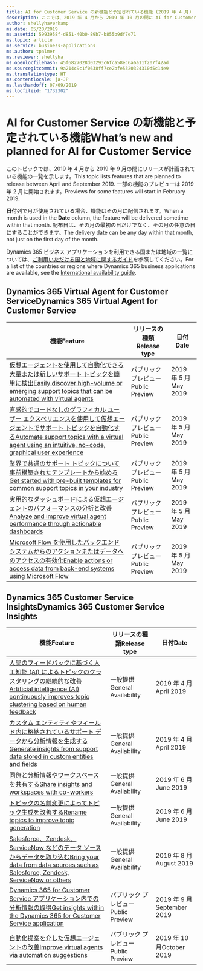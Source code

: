 ```yaml
---
title: AI for Customer Service の新機能と予定されている機能 (2019 年 4 月)
description: ここでは、2019 年 4 月から 2019 年 10 月の間に AI for Customer Service でリリースが計画されている機能の一覧を示します。
author: shellyhaverkamp
ms.date: 05/28/2019
ms.assetid: 5993958f-d851-40b0-89b7-b855b9df7e71
ms.topic: article
ms.service: business-applications
ms.author: tpalmer
ms.reviewer: shellyha
ms.openlocfilehash: 45f6827028d03293c6fca58ec6a6a11f207f42ad
ms.sourcegitcommit: 9a214c9c1f0638ff7ce2bfe5320324310d5c14e9
ms.translationtype: HT
ms.contentlocale: ja-JP
ms.lasthandoff: 07/09/2019
ms.locfileid: "1732302"
---
```

#  <a name="whats-new-and-planned-for-ai-for-customer-service"></a><span data-ttu-id="50382-103">AI for Customer Service の新機能と予定されている機能</span><span class="sxs-lookup"><span data-stu-id="50382-103">What’s new and planned for AI for Customer Service</span></span>

<span data-ttu-id="50382-104">このトピックでは、2019 年 4 月から 2019 年 9 月の間にリリースが計画されている機能の一覧を示します。</span><span class="sxs-lookup"><span data-stu-id="50382-104">This topic lists features that are planned to release between April and September 2019.</span></span> <span data-ttu-id="50382-105">一部の機能のプレビューは 2019 年 2 月に開始されます。</span><span class="sxs-lookup"><span data-stu-id="50382-105">Previews for some features will start in February 2019.</span></span>

<span data-ttu-id="50382-106">**日付**列で月が使用されている場合、機能はその月に配信されます。</span><span class="sxs-lookup"><span data-stu-id="50382-106">When a month is used in the **Date** column, the feature will be delivered sometime within that month.</span></span> <span data-ttu-id="50382-107">配布日は、その月の最初の日だけでなく、その月の任意の日にすることができます。</span><span class="sxs-lookup"><span data-stu-id="50382-107">The delivery date can be any day within that month, not just on the first day of the month.</span></span>

<span data-ttu-id="50382-108">Dynamics 365 ビジネス アプリケーションを利用できる国または地域の一覧については、[ご利用いただける国と地域に関するガイド](https://aka.ms/dynamics_365_international_availability_deck)を参照してください。</span><span class="sxs-lookup"><span data-stu-id="50382-108">For a list of the countries or regions where Dynamics 365 business applications are available, see the [International availability guide](https://aka.ms/dynamics_365_international_availability_deck).</span></span>


## <a name="dynamics-365-virtual-agent-for-customer-service"></a><span data-ttu-id="50382-109">Dynamics 365 Virtual Agent for Customer Service</span><span class="sxs-lookup"><span data-stu-id="50382-109">Dynamics 365 Virtual Agent for Customer Service</span></span>

| <span data-ttu-id="50382-110">機能</span><span class="sxs-lookup"><span data-stu-id="50382-110">Feature</span></span>      | <span data-ttu-id="50382-111">リリースの種類</span><span class="sxs-lookup"><span data-stu-id="50382-111">Release type</span></span>         | <span data-ttu-id="50382-112">日付</span><span class="sxs-lookup"><span data-stu-id="50382-112">Date</span></span>                |
|--------------|----------------------|-------------------------------------|
| [<span data-ttu-id="50382-113">仮想エージェントを使用して自動化できる大量または新しいサポート トピックを簡単に検出</span><span class="sxs-lookup"><span data-stu-id="50382-113">Easily discover high-volume or emerging support topics that can be automated with virtual agents</span></span>](virtual-agent/discover-topics.md)    | <span data-ttu-id="50382-114">パブリック プレビュー</span><span class="sxs-lookup"><span data-stu-id="50382-114">Public Preview</span></span>     | <span data-ttu-id="50382-115">2019 年 5 月</span><span class="sxs-lookup"><span data-stu-id="50382-115">May 2019</span></span>                          |
| [<span data-ttu-id="50382-116">直感的でコードなしのグラフィカル ユーザー エクスペリエンスを使用して仮想エージェントでサポート トピックを自動化する</span><span class="sxs-lookup"><span data-stu-id="50382-116">Automate support topics with a virtual agent using an intuitive, no-code, graphical user experience</span></span>](virtual-agent/intuitive-user-experience.md) | <span data-ttu-id="50382-117">パブリック プレビュー</span><span class="sxs-lookup"><span data-stu-id="50382-117">Public Preview</span></span>       | <span data-ttu-id="50382-118">2019 年 5 月</span><span class="sxs-lookup"><span data-stu-id="50382-118">May 2019</span></span>                          |
| [<span data-ttu-id="50382-119">業界で共通のサポート トピックについて事前構築されたテンプレートから始める</span><span class="sxs-lookup"><span data-stu-id="50382-119">Get started with pre-built templates for common support topics in your industry</span></span>](virtual-agent/pre-built-templates.md) | <span data-ttu-id="50382-120">パブリック プレビュー</span><span class="sxs-lookup"><span data-stu-id="50382-120">Public Preview</span></span>       | <span data-ttu-id="50382-121">2019 年 5 月</span><span class="sxs-lookup"><span data-stu-id="50382-121">May 2019</span></span>                          |
| [<span data-ttu-id="50382-122">実用的なダッシュボードによる仮想エージェントのパフォーマンスの分析と改善</span><span class="sxs-lookup"><span data-stu-id="50382-122">Analyze and improve virtual agent performance through actionable dashboards</span></span>](virtual-agent/intuitive-dashboards.md) | <span data-ttu-id="50382-123">パブリック プレビュー</span><span class="sxs-lookup"><span data-stu-id="50382-123">Public Preview</span></span>| <span data-ttu-id="50382-124">2019 年 5 月</span><span class="sxs-lookup"><span data-stu-id="50382-124">May 2019</span></span>   |
| [<span data-ttu-id="50382-125">Microsoft Flow を使用したバックエンド システムからのアクションまたはデータへのアクセスの有効化</span><span class="sxs-lookup"><span data-stu-id="50382-125">Enable actions or access data from back-end systems using Microsoft Flow</span></span>](virtual-agent/using-flow.md) | <span data-ttu-id="50382-126">パブリック プレビュー</span><span class="sxs-lookup"><span data-stu-id="50382-126">Public Preview</span></span> | <span data-ttu-id="50382-127">2019 年 5 月</span><span class="sxs-lookup"><span data-stu-id="50382-127">May 2019</span></span>|

## <a name="dynamics-365-customer-service-insights"></a><span data-ttu-id="50382-128">Dynamics 365 Customer Service Insights</span><span class="sxs-lookup"><span data-stu-id="50382-128">Dynamics 365 Customer Service Insights</span></span>

| <span data-ttu-id="50382-129">機能</span><span class="sxs-lookup"><span data-stu-id="50382-129">Feature</span></span>    | <span data-ttu-id="50382-130">リリースの種類</span><span class="sxs-lookup"><span data-stu-id="50382-130">Release type</span></span>         | <span data-ttu-id="50382-131">日付</span><span class="sxs-lookup"><span data-stu-id="50382-131">Date</span></span> |
|------------|----------------------|----------------------|
| [<span data-ttu-id="50382-132">人間のフィードバックに基づく人工知能 (AI) によるトピックのクラスタリングの継続的な改善</span><span class="sxs-lookup"><span data-stu-id="50382-132">Artificial intelligence (AI) continuously improves topic clustering based on human feedback</span></span>](insights/continuous-ai-improvement.md) | <span data-ttu-id="50382-133">一般提供</span><span class="sxs-lookup"><span data-stu-id="50382-133">General Availability</span></span> | <span data-ttu-id="50382-134">2019 年 4 月</span><span class="sxs-lookup"><span data-stu-id="50382-134">April 2019</span></span>             |
| [<span data-ttu-id="50382-135">カスタム エンティティやフィールド内に格納されているサポート データから分析情報を生成する</span><span class="sxs-lookup"><span data-stu-id="50382-135">Generate insights from support data stored in custom entities and fields</span></span>](insights/custom-entities-support.md) | <span data-ttu-id="50382-136">一般提供</span><span class="sxs-lookup"><span data-stu-id="50382-136">General Availability</span></span> | <span data-ttu-id="50382-137">2019 年 4 月</span><span class="sxs-lookup"><span data-stu-id="50382-137">April 2019</span></span>             |
| [<span data-ttu-id="50382-138">同僚と分析情報やワークスペースを共有する</span><span class="sxs-lookup"><span data-stu-id="50382-138">Share insights and workspaces with co-workers</span></span>](insights/workspace-sharing.md)  | <span data-ttu-id="50382-139">一般提供</span><span class="sxs-lookup"><span data-stu-id="50382-139">General Availability</span></span> | <span data-ttu-id="50382-140">2019 年 6 月</span><span class="sxs-lookup"><span data-stu-id="50382-140">June 2019</span></span>             |
| [<span data-ttu-id="50382-141">トピックの名前変更によってトピック生成を改善する</span><span class="sxs-lookup"><span data-stu-id="50382-141">Rename topics to improve topic generation</span></span>](insights/rename-topic.md) | <span data-ttu-id="50382-142">一般提供</span><span class="sxs-lookup"><span data-stu-id="50382-142">General Availability</span></span> | <span data-ttu-id="50382-143">2019 年 6 月</span><span class="sxs-lookup"><span data-stu-id="50382-143">June 2019</span></span>             |
| [<span data-ttu-id="50382-144">Salesforce、Zendesk、ServiceNow などのデータ ソースからデータを取り込む</span><span class="sxs-lookup"><span data-stu-id="50382-144">Bring your data from data sources such as Salesforce, Zendesk, ServiceNow or others</span></span>](insights/more-data-sources-support.md) | <span data-ttu-id="50382-145">一般提供</span><span class="sxs-lookup"><span data-stu-id="50382-145">General Availability</span></span> | <span data-ttu-id="50382-146">2019 年 8 月</span><span class="sxs-lookup"><span data-stu-id="50382-146">August 2019</span></span>   |
| [<span data-ttu-id="50382-147">Dynamics 365 for Customer Service アプリケーション内での分析情報の取得</span><span class="sxs-lookup"><span data-stu-id="50382-147">Get insights within the Dynamics 365 for Customer Service application</span></span>](insights/integrated-experience-with-dynamics-365-for-customer-service.md)   | <span data-ttu-id="50382-148">パブリック プレビュー</span><span class="sxs-lookup"><span data-stu-id="50382-148">Public Preview</span></span> | <span data-ttu-id="50382-149">2019 年 9 月</span><span class="sxs-lookup"><span data-stu-id="50382-149">September 2019</span></span>             |
| [<span data-ttu-id="50382-150">自動化提案を介した仮想エージェントの改善</span><span class="sxs-lookup"><span data-stu-id="50382-150">Improve virtual agents via automation suggestions</span></span>](insights/improve-bot-with-topic-suggestion.md) | <span data-ttu-id="50382-151">パブリック プレビュー</span><span class="sxs-lookup"><span data-stu-id="50382-151">Public Preview</span></span>  | <span data-ttu-id="50382-152">2019 年 10 月</span><span class="sxs-lookup"><span data-stu-id="50382-152">October 2019</span></span>  |
